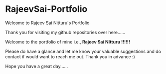 # RajeevSai-Portfolio

Welcome to Rajeev Sai Nitturu's Portfolio

Thank you for visiting my github repositories over here......

Welcome to the portfolio of mine i.e., **Rajeev Sai NItturu !!!!!!**

Please do have a glance and let me know your valuable suggestions and do contact if would want to reach me out. Thank you in advance :)

Hope you have a great day......
